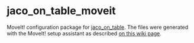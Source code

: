 # jaco_on_table_moveit

MoveIt! configuration package for [jaco_on_table](https://github.com/JenniferBuehler/jaco-arm-pkgs/tree/master/jaco_arm/jaco_on_table).
The files were generated with the MoveIt! setup assistant as described [on this wiki page](https://github.com/JenniferBuehler/jaco-arm-pkgs/wiki/Setup-Jaco-with-MoveIt). 
